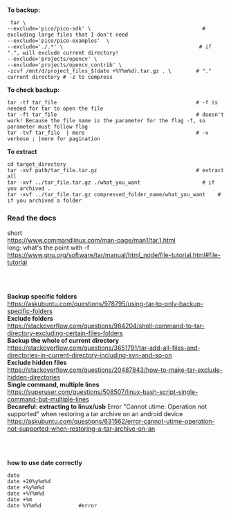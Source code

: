 **To backup:**
```
 tar \
--exclude='pico/pico-sdk' \                                    # excluding large files that I don't need
--exclude='pico/pico-examples'  \
--exclude='./.*' \                                            # if ".", will exclude current directory!
--exclude='projects/opencv' \
--exclude='projects/opencv_contrib' \
-zcvf /mnt/d/project_files_$(date +%Y%m%d).tar.gz . \        # "." current directory # -z to compress
```

**To check backup:**
```
tar -tf tar_file                                             # -f is needed for tar to open the file
tar -ft tar_file                                             # doesn't work! Because the file name is the parameter for the flag -f, so parameter must follow flag
tar -tvf tar_file  | more                                    # -v verbose ; |more for pagination
```

**To extract**
```
cd target_directory
tar -xvf path/tar_file.tar.gz                                # extract all
tar -xvf ../tar_file.tar.gz ./what_you_want                    # if you archived .
tar -xvf ../tar_file.tar.gz compressed_folder_name/what_you_want    # if you archived a folder
```

### Read the docs
short  
https://www.commandlinux.com/man-page/man1/tar.1.html  
long: what's the point with -f  
https://www.gnu.org/software/tar/manual/html_node/file-tutorial.html#file-tutorial  

</br>
</br>

**Backup specific folders**  
https://askubuntu.com/questions/978795/using-tar-to-only-backup-specific-folders  
**Exclude folders**  
https://stackoverflow.com/questions/984204/shell-command-to-tar-directory-excluding-certain-files-folders  
**Backup the whole of current directory**  
https://stackoverflow.com/questions/3651791/tar-add-all-files-and-directories-in-current-directory-including-svn-and-so-on  
**Exclude hidden files**  
https://stackoverflow.com/questions/20487843/how-to-make-tar-exclude-hidden-directories  
**Single command, multiple lines**  
https://superuser.com/questions/508507/linux-bash-script-single-command-but-multiple-lines  
**Becareful: extracting to linux/usb**
Error "Cannot utime: Operation not supported" when restoring a tar archive on an android device  
https://askubuntu.com/questions/631562/error-cannot-utime-operation-not-supported-when-restoring-a-tar-archive-on-an  

</br>
</br>

**how to use date correctly**
```
date
date +20%y%m%d
date +%y%m%d
date +%Y%m%d
date +%m
date %Y%m%d            #error
```
